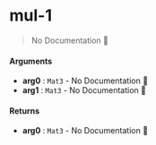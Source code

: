 # mul\-1

> No Documentation 🚧

#### Arguments

- **arg0** : `Mat3` \- No Documentation 🚧
- **arg1** : `Mat3` \- No Documentation 🚧

#### Returns

- **arg0** : `Mat3` \- No Documentation 🚧
